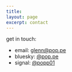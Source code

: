 ```yaml
---
title:
layout: page
excerpt: contact
---
```


get in touch:
- email: [glenn@pop.pe](mailto:glenn@pop.pe)
- bluesky: [@pop.pe](https://bsky.app/profile/pop.pe)
- signal: [@popp01](https://signal.me/#eu/Ap5OFNrfR6BL-0vbws77Fk7BziNnPAfVdVNH-9jUfYP9D3gsGbpHmrnb4AOgrd4U)
